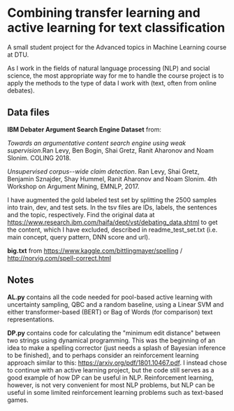 # Combining transfer learning and active learning for text classification
A small student project for the Advanced topics in Machine Learning course at DTU.

As I work in the fields of natural language processing (NLP) and social science, the most appropriate way for me to handle the course project is to apply the methods to the type of data I work with (text, often from online debates).


## Data files

**IBM Debater Argument Search Engine Dataset** from:

*Towards an argumentative content search engine using weak supervision*.Ran Levy, Ben Bogin, Shai Gretz, Ranit Aharonov and Noam Slonim. COLING 2018.

*Unsupervised corpus--wide claim detection*. Ran Levy, Shai Gretz, Benjamin Sznajder, Shay Hummel, Ranit Aharonov and Noam Slonim. 4th Workshop on Argument Mining, EMNLP, 2017.

I have augmented the gold labeled test set by splitting the 2500 samples into train, dev, and test sets. In the tsv files are IDs, labels, the sentences and the topic, respectively. Find the original data at https://www.research.ibm.com/haifa/dept/vst/debating_data.shtml to get the content, which I have excluded, described in readme_test_set.txt (i.e. main concept, query pattern, DNN score and url).


**big.txt** from https://www.kaggle.com/bittlingmayer/spelling / http://norvig.com/spell-correct.html


## Notes
**AL.py** contains all the code needed for pool-based active learning with uncertainty sampling, QBC and a random baseline, using a Linear SVM and either transformer-based (BERT) or Bag of Words (for comparison) text representations.

**DP.py** contains code for calculating the "minimum edit distance" between two strings using dynamical programming. This was the beginning of an idea to make a spelling corrector (just needs a splash of Bayesian inference to be finished), and to perhaps consider an reinforcement learning approach similar to this: https://arxiv.org/pdf/1801.10467.pdf. I instead chose to continue with an active learning project, but the code still serves as a good example of how DP can be useful in NLP. Reinforcement learning, however, is not very convenient for most NLP problems, but NLP can be useful in some limited reinforcement learning problems such as text-based games.
